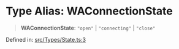 # Type Alias: WAConnectionState

> **WAConnectionState**: `"open"` \| `"connecting"` \| `"close"`

Defined in: [src/Types/State.ts:3](https://github.com/Fokusdotid/Baileys/blob/49e815e65b8f4aea31725e09dcf4815734557e39/src/Types/State.ts#L3)
